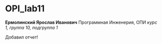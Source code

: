 # OPI_lab11
**Ермолинский Ярослав Иванович**
Программная Инженерия, ОПИ
_курс 1, группа 10, подгруппа 1_

Добавил отчет!
